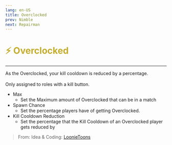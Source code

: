 ```yaml
---
lang: en-US
title: Overclocked
prev: Nimble
next: Repairman
---
```


# <font color=#c4ad2c>⚡ <b>Overclocked</b></font> <Badge text="Helpful" type="tip" vertical="middle"/>

***

As the Overclocked, your kill cooldown is reduced by a percentage.<br><br>
Only assigned to roles with a kill button.

- Max
  - Set the Maximum amount of Overclocked that can be in a match
- Spawn Chance
  - Set the percentage players have of getting Overclocked.
- Kill Cooldown Reduction
  - Set the percentage that the Kill Cooldown of an Overclocked player gets reduced by

> From: Idea & Coding: [LoonieToons](https://github.com/Loonie-Toons/)
